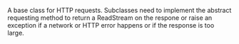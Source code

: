 A base class for HTTP requests. Subclasses need to implement the abstract requesting method to return a ReadStream on the respone or raise an exception if a network or HTTP error happens or if the response is too large.